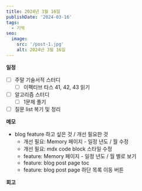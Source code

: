 ```yaml
---
title: 2024년 3월 16일
publishDate: '2024-03-16'
tags:
  - 기억
seo:
  image:
    src: '/post-1.jpg'
    alt: 2024년 3월 16일
---
```


**일정**

- [ ] 주말 기술서적 스터디
  - [ ] 이펙티브 타스 41, 42, 43 읽기
- [ ] 알고리즘 스터디
  - [ ] 1문제 풀기
- [ ] 질문 list 복기 및 정리

**메모**

- blog feature 하고 싶은 것 / 개선 필요한 것
  - 개선 필요: Memory 페이지 - 일정 년도 / 월 수정
  - 개선 필요: mdx code block 스타일 수정
  - feature: Memory 페이지 - 일정 년도 / 월 별로 보기
  - feature: blog post page toc
  - feature: blog post page 하단 목록 이동 버튼

**회고**
